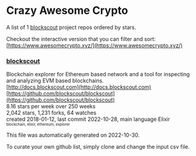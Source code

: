 # Crazy Awesome Crypto
A list of 1 [blockscout](https://github.com/blockscout) project repos ordered by stars.  

Checkout the interactive version that you can filter and sort: 
[https://www.awesomecrypto.xyz/](https://www.awesomecrypto.xyz/)  


### [blockscout](https://github.com/blockscout/blockscout)  
Blockchain explorer for Ethereum based network and a tool for inspecting and analyzing EVM based blockchains.   
[http://docs.blockscout.com](http://docs.blockscout.com)  
[https://github.com/blockscout/blockscout](https://github.com/blockscout/blockscout)  
8.16 stars per week over 250 weeks  
2,042 stars, 1,231 forks, 64 watches  
created 2018-01-12, last commit 2022-10-28, main language Elixir  
<sub><sup>blockchain, elixir, ethereum, explorer</sup></sub>


This file was automatically generated on 2022-10-30.  

To curate your own github list, simply clone and change the input csv file.  